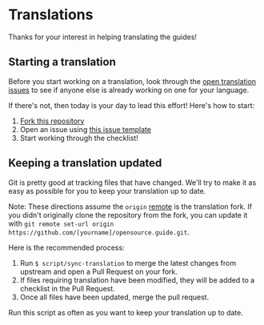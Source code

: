 # Translations

Thanks for your interest in helping translating the guides!

## Starting a translation

Before you start working on a translation, look through the [open translation issues](https://github.com/github/opensource.guide/labels/translation) to see if anyone else is already working on one for your language.

If there's not, then today is your day to lead this effort! Here's how to start:

1. [Fork this repository](https://github.com/github/opensource.guide/fork)
1. Open an issue using [this issue template](templates/translation-issue-template.md)
1. Start working through the checklist!

## Keeping a translation updated

Git is pretty good at tracking files that have changed. We'll try to make it as easy as possible for you to keep your translation up to date.

Note: These directions assume the `origin` [remote](https://git-scm.com/docs/git-remote) is the translation fork. If you didn't originally clone the repository from the fork, you can update it with `git remote set-url origin https://github.com/[yourname]/opensource.guide.git`.

Here is the recommended process:

1. Run `$ script/sync-translation` to merge the latest changes from upstream and open a Pull Request on your fork.
1. If files requiring translation have been modified, they will be added to a checklist in the Pull Request.
1. Once all files have been updated, merge the pull request.

Run this script as often as you want to keep your translation up to date.
